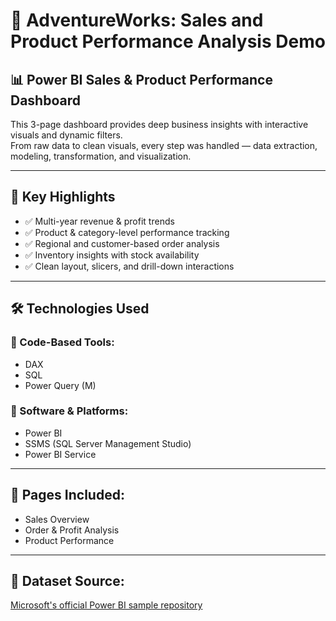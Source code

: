 # 🚀 AdventureWorks: Sales and Product Performance Analysis Demo

## 📊 Power BI Sales & Product Performance Dashboard

This 3-page dashboard provides deep business insights with interactive visuals and dynamic filters.  
From raw data to clean visuals, every step was handled — data extraction, modeling, transformation, and visualization.

---

## 🎯 Key Highlights
- ✅ Multi-year revenue & profit trends
- ✅ Product & category-level performance tracking
- ✅ Regional and customer-based order analysis
- ✅ Inventory insights with stock availability
- ✅ Clean layout, slicers, and drill-down interactions

---

## 🛠️ Technologies Used

### 🔹 Code-Based Tools:
- DAX
- SQL
- Power Query (M)

### 🔹 Software & Platforms:
- Power BI
- SSMS (SQL Server Management Studio)
- Power BI Service

---

## 📁 Pages Included:
- Sales Overview
- Order & Profit Analysis
- Product Performance

---

## 🔗 Dataset Source:
[Microsoft's official Power BI sample repository](https://github.com/microsoft/powerbi-desktop-samples/tree/main/DAX)
